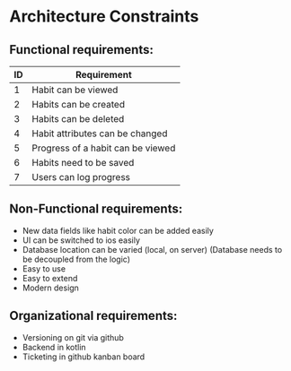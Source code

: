 Architecture Constraints
========================

## Functional requirements:


| ID | Requirement                       | 
|----|-----------------------------------|
| 1  | Habit can be viewed               |
| 2  | Habits can be created             | 
| 3  | Habits can be deleted             |
| 4  | Habit attributes can be changed   |
| 5  | Progress of a habit can be viewed |
| 6  | Habits need to be saved           |
| 7  | Users can log progress            |


## Non-Functional requirements:
- New data fields like habit color can be added easily
- UI can be switched to ios easily
- Database location can be varied (local, on server) (Database needs to be decoupled from the logic) 
- Easy to use 
- Easy to extend 
- Modern design

## Organizational requirements:
- Versioning on git via github 
- Backend in kotlin
- Ticketing in github kanban board 
